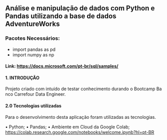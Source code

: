 ## Análise e manipulação de dados com Python e Pandas utilizando a base de dados AdventureWorks

### Pacotes Necessários:

- import pandas as pd 
- import numpy as np

#### Link: https://docs.microsoft.com/pt-br/sql/samples/

#### 1. INTRODUÇÃO
 
Projeto criado com intuído de testar conhecimento durando o Bootcamp Banco Carrefour Data Engineer.

#### 2.0	Tecnologias utilizadas
Para o desenvolvimento desta aplicação foram utilizadas as tecnologias.

• Python;
• Pandas;
• Ambiente em Cloud da Google Colab; https://colab.research.google.com/notebooks/welcome.ipynb?hl=pt-BR
